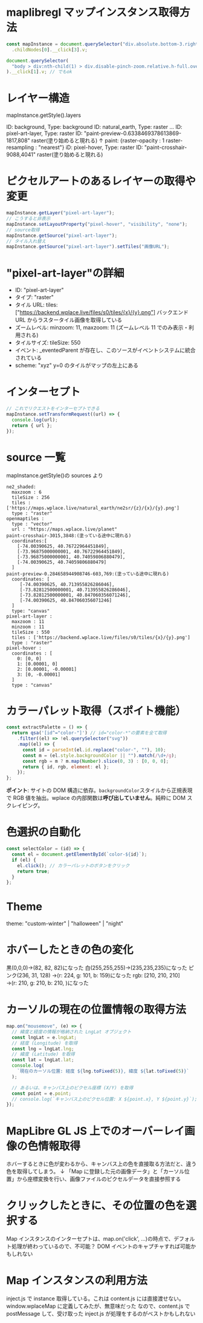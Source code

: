 # maplibregl マップインスタンス取得方法

```javascript
const mapInstance = document.querySelector("div.absolute.bottom-3.right-3.z-30")
  .childNodes[0].__click[3].v;

document.querySelector(
  "body > div:nth-child(1) > div.disable-pinch-zoom.relative.h-full.overflow-hidden.svelte-6wmtgk > div.absolute.left-2.top-2.z-30.flex.flex-col.gap-3 > div.flex.flex-col.gap-1.max-sm\\:hidden > button:nth-child(1)"
).__click[1].v; // でもok
```

# レイヤー構造

mapInstance.getStyle().layers

ID: background, Type: background
ID: natural_earth, Type: raster
...
ID: pixel-art-layer, Type: raster
ID: "paint-preview-0.6338469378613869-1817,808" raster(塗り始めると現れる)
↑ paint: {raster-opacity : 1 raster-resampling : "nearest"}
iD: pixel-hover, Type: raster
ID: "paint-crosshair-9088,4041" raster(塗り始めると現れる)

# ピクセルアートのあるレイヤーの取得や変更

```javascript
mapInstance.getLayer("pixel-art-layer");
// こうすると非表示
mapInstance.setLayoutProperty("pixel-hover", "visibility", "none");
// source取得
mapInstance.getSource("pixel-art-layer");
// タイル入れ替え
mapInstance.getSource("pixel-art-layer").setTiles("画像URL");
```

# "pixel-art-layer"の詳細

- ID: "pixel-art-layer"
- タイプ: "raster"
- タイル URL: tiles: ["https://backend.wplace.live/files/s0/tiles/{x}/{y}.png"] バックエンド URL からラスタータイル画像を取得している
- ズームレベル: minzoom: 11, maxzoom: 11 (ズームレベル 11 でのみ表示・利用される)
- タイルサイズ: tileSize: 550
- イベント: \_eventedParent が存在し、このソースがイベントシステムに統合されている
- scheme: "xyz" y=0 のタイルがマップの左上にある

# インターセプト

```javascript
// これでリクエストをインターセプトできる
mapInstance.setTransformRequest((url) => {
  console.log(url);
  return { url };
});
```

# source 一覧

mapInstance.getStyle()の sources より

```
ne2_shaded:
  maxzoom : 6
  tileSize : 256
  tiles : ['https://maps.wplace.live/natural_earth/ne2sr/{z}/{x}/{y}.png']
  type : "raster"
openmaptiles :
  type : "vector"
  url : "https://maps.wplace.live/planet"
paint-crosshair-3015,3848:(塗っている途中に現れる)
  coordinates:[
    [-74.00390625, 40.76722964451849],
    [-73.96875000000001, 40.76722964451849],
    [-73.96875000000001, 40.74059806880479],
    [-74.00390625, 40.74059806880479]
  ]
paint-preview-0.284658944908746-603,769:(塗っている途中に現れる)
  coordinates: [
     [-74.00390625, 40.713955826286046],
     [-73.82812500000001, 40.713955826286046],
     [-73.82812500000001, 40.847060356071246],
     [-74.00390625, 40.847060356071246]
  ]
  type: "canvas"
pixel-art-layer :
  maxzoom : 11
  minzoom : 11
  tileSize : 550
  tiles : ['https://backend.wplace.live/files/s0/tiles/{x}/{y}.png']
  type : "raster"
pixel-hover :
  coordinates : [
    0: [0, 0]
    1: [0.00001, 0]
    2: [0.00001, -0.00001]
    3: [0, -0.00001]
  ]
  type : "canvas"
```

# カラーパレット取得（スポイト機能）

```javascript
const extractPalette = () => {
  return qsa('[id^="color-"]') // id="color-*"の要素を全て取得
    .filter((el) => !el.querySelector("svg"))
    .map((el) => {
      const id = parseInt(el.id.replace("color-", ""), 10);
      const m = (el.style.backgroundColor || "").match(/\d+/g);
      const rgb = m ? m.map(Number).slice(0, 3) : [0, 0, 0];
      return { id, rgb, element: el };
    });
};
```

**ポイント**: サイトの DOM 構造に依存。`backgroundColor`スタイルから正規表現で RGB 値を抽出。wplace の内部関数は**呼び出していません**。純粋に DOM スクレイピング。

# 色選択の自動化

```javascript
const selectColor = (id) => {
  const el = document.getElementById(`color-${id}`);
  if (el) {
    el.click(); // カラーパレットのボタンをクリック
    return true;
  }
};
```

# Theme

theme: "custom-winter" | "halloween" | "night"

# ホバーしたときの色の変化

黒(0,0,0)->(82, 82, 82)になった
白(255,255,255)->(235,235,235)になった
ピンク(236, 31, 128) ->(r: 224, g: 101, b: 159)になった
rgb: [210, 210, 210]　 →(r: 210, g: 210, b: 210, )になった

# カーソルの現在の位置情報の取得方法

```javascript
map.on("mousemove", (e) => {
  // 緯度と経度の情報が格納された LngLat オブジェクト
  const lngLat = e.lngLat;
  // 経度 (Longitude) を取得
  const lng = lngLat.lng;
  // 緯度 (Latitude) を取得
  const lat = lngLat.lat;
  console.log(
    `現在のカーソル位置: 経度 ${lng.toFixed(5)}, 緯度 ${lat.toFixed(5)}`
  );

  // あるいは、キャンバス上のピクセル座標 (X/Y) を取得
  const point = e.point;
  // console.log(`キャンバス上のピクセル位置: X ${point.x}, Y ${point.y}`);
});
```

# MapLibre GL JS 上でのオーバーレイ画像の色情報取得

ホバーするときに色が変わるから、キャンバス上の色を直接取る方法だと、違う色を取得してしまう。
↓
「Map に登録した元の画像データ」と「カーソル位置」から座標変換を行い、画像ファイルのピクセルデータを直接参照する

# クリックしたときに、その位置の色を選択する

Map インスタンスのインターセプトは、map.on('click', ...)の時点で、デフォルト処理が終わっているので、不可能？
DOM イベントのキャプチャすれば可能かもしれない

# Map インスタンスの利用方法

inject.js で instance 取得している。これは content.js には直接渡せない。window.wplaceMap に定義してみたが、無意味だった
なので、content.js で postMessage して、受け取った inject.js が処理をするのがベストかもしれない
